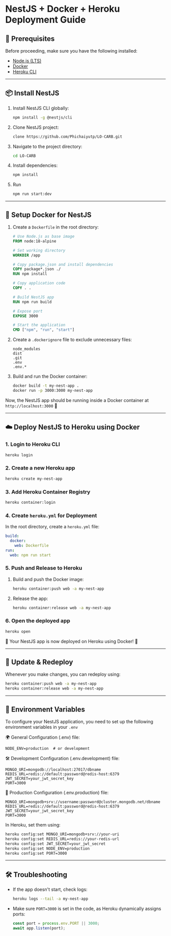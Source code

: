 # NestJS + Docker + Heroku Deployment Guide

## 📌 Prerequisites
Before proceeding, make sure you have the following installed:
- [Node.js (LTS)](https://nodejs.org/)
- [Docker](https://www.docker.com/get-started)
- [Heroku CLI](https://devcenter.heroku.com/articles/heroku-cli)

---

## 📦 Install NestJS
1. Install NestJS CLI globally:
   ```sh
   npm install -g @nestjs/cli
   ```
2. Clone NestJS project:
   ```sh
   clone https://github.com/Phichaiyutp/LO-CARB.git
   ```
3. Navigate to the project directory:
   ```sh
   cd LO-CARB
   ```
4. Install dependencies:
   ```sh
   npm install
   ```
5. Run 
   ```sh
   npm run start:dev
   ```

---

## 🐳 Setup Docker for NestJS
1. Create a `Dockerfile` in the root directory:
   ```dockerfile
   # Use Node.js as base image
   FROM node:18-alpine

   # Set working directory
   WORKDIR /app

   # Copy package.json and install dependencies
   COPY package*.json ./
   RUN npm install

   # Copy application code
   COPY . .

   # Build NestJS app
   RUN npm run build

   # Expose port
   EXPOSE 3000

   # Start the application
   CMD ["npm", "run", "start"]
   ```
2. Create a `.dockerignore` file to exclude unnecessary files:
   ```
   node_modules
   dist
   .git
   .env
   .env.*
   ```
3. Build and run the Docker container:
   ```sh
   docker build -t my-nest-app .
   docker run -p 3000:3000 my-nest-app
   ```

Now, the NestJS app should be running inside a Docker container at `http://localhost:3000` 🚀

---

## ☁️ Deploy NestJS to Heroku using Docker
### **1. Login to Heroku CLI**
```sh
heroku login
```

### **2. Create a new Heroku app**
```sh
heroku create my-nest-app
```

### **3. Add Heroku Container Registry**
```sh
heroku container:login
```

### **4. Create `heroku.yml` for Deployment**
In the root directory, create a `heroku.yml` file:
```yaml
build:
  docker:
    web: Dockerfile
run:
  web: npm run start
```  

### **5. Push and Release to Heroku**
1. Build and push the Docker image:
   ```sh
   heroku container:push web -a my-nest-app
   ```
2. Release the app:
   ```sh
   heroku container:release web -a my-nest-app
   ```

### **6. Open the deployed app**
```sh
heroku open
```

🚀 Your NestJS app is now deployed on Heroku using Docker! 🎉

---

## 🔄 Update & Redeploy
Whenever you make changes, you can redeploy using:
```sh
heroku container:push web -a my-nest-app
heroku container:release web -a my-nest-app
```

---

## 🔧 Environment Variables
To configure your NestJS application, you need to set up the following environment variables in your `.env`

🌍 General Configuration (.env)
file:
```
NODE_ENV=production  # or development
```

🛠 Development Configuration (.env.development)
file:
```
MONGO_URI=mongodb://localhost:27017/dbname
REDIS_URL=redis://default:password@redis-host:6379
JWT_SECRET=your_jwt_secret_key
PORT=3000
```

🚀 Production Configuration (.env.production)
file:
```
MONGO_URI=mongodb+srv://username:password@cluster.mongodb.net/dbname
REDIS_URL=redis://default:password@redis-host:6379
JWT_SECRET=your_jwt_secret_key
PORT=3000
```

In Heroku, set them using:
```sh
heroku config:set MONGO_URI=mongodb+srv://your-uri
heroku config:set REDIS_URL=redis://your-redis-url
heroku config:set JWT_SECRET=your_jwt_secret
heroku config:set NODE_ENV=production
heroku config:set PORT=3000
```

---

## 🛠 Troubleshooting
- If the app doesn't start, check logs:
  ```sh
  heroku logs --tail -a my-nest-app
  ```
- Make sure `PORT=3000` is set in the code, as Heroku dynamically assigns ports:
  ```typescript
  const port = process.env.PORT || 3000;
  await app.listen(port);
  ```

